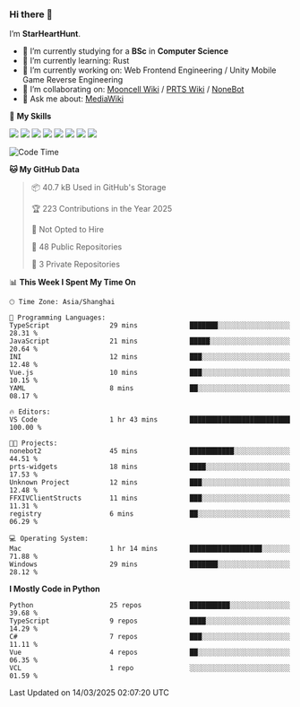 ### Hi there 👋

I’m **StarHeartHunt**.

- 🏫 I’m currently studying for a **BSc** in **Computer Science**
- 🌱 I’m currently learning: Rust
- 🔭 I’m currently working on: Web Frontend Engineering / Unity Mobile Game Reverse Engineering
- 👯 I’m collaborating on: [Mooncell Wiki](https://fgo.wiki/) / [PRTS Wiki](http://prts.wiki/) / [NoneBot](https://github.com/nonebot)
- 💬 Ask me about: [MediaWiki](https://www.mediawiki.org)

🌟 **My Skills**

![](https://img.shields.io/badge/-Python-3e74a2?style=flat-square&logo=Python&logoColor=fff)
![](https://img.shields.io/badge/-Node.js-339933?style=flat-square&logo=node.js&logoColor=fff)
![](https://img.shields.io/badge/-Vue-4fc08d?style=flat-square&logo=vue.js&logoColor=fff)
![](https://img.shields.io/badge/-React-2d98ce?style=flat-square&logo=React&logoColor=fff)
![](https://img.shields.io/badge/-TypeScript-3178C6?style=flat-square&logo=TypeScript&logoColor=fff)
![](https://img.shields.io/badge/-Docker-2496ED?style=flat-square&logo=Docker&logoColor=fff)
![](https://img.shields.io/badge/-Linux-000000?style=flat-square&logo=Linux&logoColor=fff)
![](https://img.shields.io/badge/-Dotnet-512bd4?style=flat-square&logo=.net&logoColor=fff)

<!--START_SECTION:waka-->
![Code Time](http://img.shields.io/badge/Code%20Time-1%2C494%20hrs%2041%20mins-blue)

**🐱 My GitHub Data** 

> 📦 40.7 kB Used in GitHub's Storage 
 > 
> 🏆 223 Contributions in the Year 2025
 > 
> 🚫 Not Opted to Hire
 > 
> 📜 48 Public Repositories 
 > 
> 🔑 3 Private Repositories 
 > 
📊 **This Week I Spent My Time On** 

```text
🕑︎ Time Zone: Asia/Shanghai

💬 Programming Languages: 
TypeScript               29 mins             ███████░░░░░░░░░░░░░░░░░░   28.31 % 
JavaScript               21 mins             █████░░░░░░░░░░░░░░░░░░░░   20.64 % 
INI                      12 mins             ███░░░░░░░░░░░░░░░░░░░░░░   12.48 % 
Vue.js                   10 mins             ███░░░░░░░░░░░░░░░░░░░░░░   10.15 % 
YAML                     8 mins              ██░░░░░░░░░░░░░░░░░░░░░░░   08.17 % 

🔥 Editors: 
VS Code                  1 hr 43 mins        █████████████████████████   100.00 % 

🐱‍💻 Projects: 
nonebot2                 45 mins             ███████████░░░░░░░░░░░░░░   44.51 % 
prts-widgets             18 mins             ████░░░░░░░░░░░░░░░░░░░░░   17.53 % 
Unknown Project          12 mins             ███░░░░░░░░░░░░░░░░░░░░░░   12.48 % 
FFXIVClientStructs       11 mins             ███░░░░░░░░░░░░░░░░░░░░░░   11.31 % 
registry                 6 mins              ██░░░░░░░░░░░░░░░░░░░░░░░   06.29 % 

💻 Operating System: 
Mac                      1 hr 14 mins        ██████████████████░░░░░░░   71.88 % 
Windows                  29 mins             ███████░░░░░░░░░░░░░░░░░░   28.12 % 
```

**I Mostly Code in Python** 

```text
Python                   25 repos            ██████████░░░░░░░░░░░░░░░   39.68 % 
TypeScript               9 repos             ████░░░░░░░░░░░░░░░░░░░░░   14.29 % 
C#                       7 repos             ███░░░░░░░░░░░░░░░░░░░░░░   11.11 % 
Vue                      4 repos             ██░░░░░░░░░░░░░░░░░░░░░░░   06.35 % 
VCL                      1 repo              ░░░░░░░░░░░░░░░░░░░░░░░░░   01.59 % 
```




 Last Updated on 14/03/2025 02:07:20 UTC
<!--END_SECTION:waka-->
